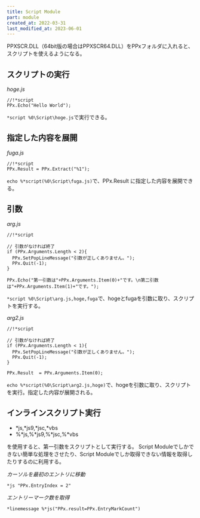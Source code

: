 ```yaml
---
title: Script Module
part: module
created_at: 2022-03-31
last_modified_at: 2023-06-01
---
```


PPXSCR.DLL（64bit版の場合はPPXSCR64.DLL）をPPxフォルダに入れると、スクリプトを使えるようになる。

## スクリプトの実行

_hoge.js_
```text
//!*script
PPx.Echo("Hello World");
```

`*script %0\Script\hoge.js`で実行できる。

## 指定した内容を展開

_fuga.js_
```text
//!*script
PPx.Result = PPx.Extract("%1");
```

`echo %*script(%0\Script\fuga.js)`で、PPx.Result に指定した内容を展開できる。

## 引数

_arg.js_
```text
//!*script

// 引数がなければ終了
if (PPx.Arguments.Length < 2){
  PPx.SetPopLineMessage("引数が正しくありません。");
  PPx.Quit(-1);
}

PPx.Echo("第一引数は"+PPx.Arguments.Item(0)+"です。\n第二引数は"+PPx.Arguments.Item(1)+"です。");
```

`*script %0\Script\arg.js,hoge,fuga`で、hogeとfugaを引数に取り、スクリプトを実行する。

_arg2.js_
```text
//!*script

// 引数がなければ終了
if (PPx.Arguments.Length < 1){
  PPx.SetPopLineMessage("引数が正しくありません。");
  PPx.Quit(-1);
}

PPx.Result  = PPx.Arguments.Item(0);
```

`echo %*script(%0\Script\arg2.js,hoge)`で、hogeを引数に取り、スクリプトを実行。指定した内容が展開される。

## インラインスクリプト実行

- *js,*js9,*jsc,*vbs
- %*js,%*js9,%*jsc,%*vbs

を使用すると、第一引数をスクリプトとして実行する。
Script Moduleでしかできない簡単な処理をさせたり、Script Moduleでしか取得できない情報を取得したりするのに利用する。

_カーソルを最初のエントリに移動_
```text
*js "PPx.EntryIndex = 2"
```

_エントリーマーク数を取得_
```text
*linemessage %*js("PPx.result=PPx.EntryMarkCount")
```

